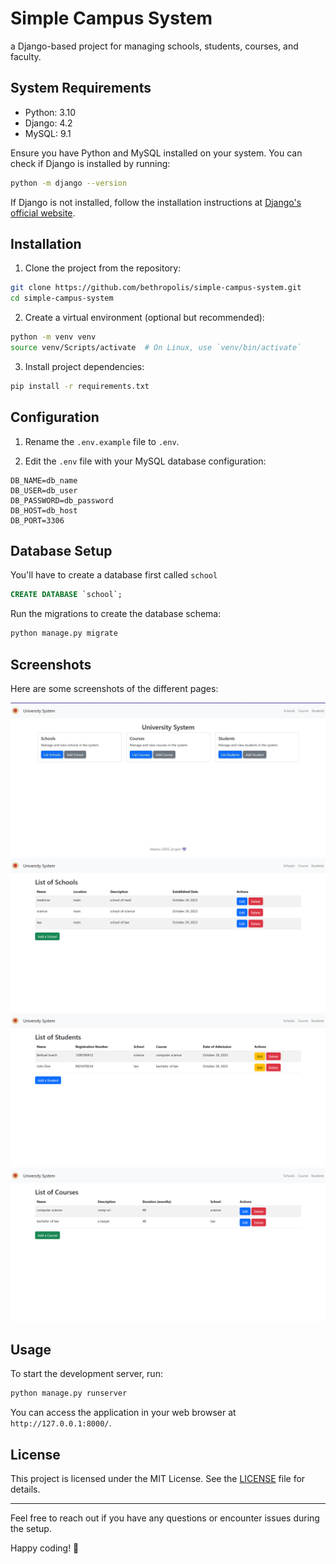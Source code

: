 # Simple Campus System
 a Django-based project for managing schools, students, courses, and faculty.

## System Requirements

- Python: 3.10
- Django: 4.2
- MySQL: 9.1

Ensure you have Python and MySQL installed on your system. You can check if Django is installed by running:

```bash
python -m django --version
```

If Django is not installed, follow the installation instructions at [Django's official website](https://docs.djangoproject.com/en/stable/intro/install/).

## Installation

1. Clone the project from the repository:

```bash
git clone https://github.com/bethropolis/simple-campus-system.git
cd simple-campus-system
```

2. Create a virtual environment (optional but recommended):

```bash
python -m venv venv
source venv/Scripts/activate  # On Linux, use `venv/bin/activate`
```

3. Install project dependencies:

```bash
pip install -r requirements.txt
```

## Configuration

1. Rename the `.env.example` file to `.env`.

2. Edit the `.env` file with your MySQL database configuration:

```
DB_NAME=db_name
DB_USER=db_user
DB_PASSWORD=db_password
DB_HOST=db_host
DB_PORT=3306
```

## Database Setup
You'll have to create a database first called `school`
```sql
CREATE DATABASE `school`;
```

Run the migrations to create the database schema:

```bash
python manage.py migrate
```

## Screenshots

Here are some screenshots of the different pages:

![Screenshot 1](static/scr_1.jpg)
![Screenshot 2](static/scr_2.png)
![Screenshot 3](static/scr_3.png)
![Screenshot 4](static/scr_4.png)

## Usage

To start the development server, run:

```bash
python manage.py runserver
```

You can access the application in your web browser at `http://127.0.0.1:8000/`.

## License

This project is licensed under the MIT License. See the [LICENSE](/LICENSE) file for details.

---

Feel free to reach out if you have any questions or encounter issues during the setup.

Happy coding! 💜
